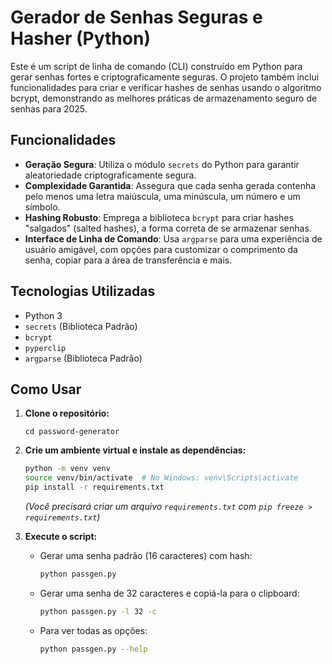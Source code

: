 # Gerador de Senhas Seguras e Hasher (Python)

Este é um script de linha de comando (CLI) construído em Python para gerar senhas fortes e criptograficamente seguras. O projeto também inclui funcionalidades para criar e verificar hashes de senhas usando o algoritmo bcrypt, demonstrando as melhores práticas de armazenamento seguro de senhas para 2025.

## Funcionalidades

* **Geração Segura**: Utiliza o módulo `secrets` do Python para garantir aleatoriedade criptograficamente segura.
* **Complexidade Garantida**: Assegura que cada senha gerada contenha pelo menos uma letra maiúscula, uma minúscula, um número e um símbolo.
* **Hashing Robusto**: Emprega a biblioteca `bcrypt` para criar hashes "salgados" (salted hashes), a forma correta de se armazenar senhas.
* **Interface de Linha de Comando**: Usa `argparse` para uma experiência de usuário amigável, com opções para customizar o comprimento da senha, copiar para a área de transferência e mais.

## Tecnologias Utilizadas

* Python 3
* `secrets` (Biblioteca Padrão)
* `bcrypt`
* `pyperclip`
* `argparse` (Biblioteca Padrão)

## Como Usar

1.  **Clone o repositório:**
    ```bash"'
    cd password-generator
    ```

2.  **Crie um ambiente virtual e instale as dependências:**
    ```bash
    python -m venv venv
    source venv/bin/activate  # No Windows: venv\Scripts\activate
    pip install -r requirements.txt
    ```
    *(Você precisará criar um arquivo `requirements.txt` com `pip freeze > requirements.txt`)*

3.  **Execute o script:**

    * Gerar uma senha padrão (16 caracteres) com hash:
        ```bash
        python passgen.py
        ```

    * Gerar uma senha de 32 caracteres e copiá-la para o clipboard:
        ```bash
        python passgen.py -l 32 -c
        ```

    * Para ver todas as opções:
        ```bash
        python passgen.py --help
        ```